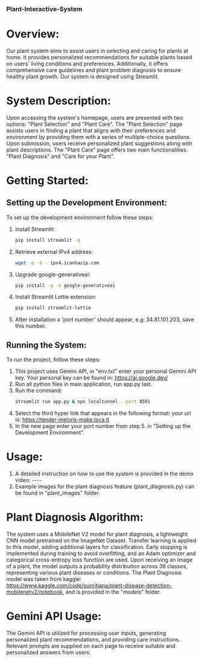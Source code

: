 ### Plant-Interactive-System
# Overview:
Our plant system aims to assist users in selecting and caring for plants at home. It provides personalized recommendations for suitable plants based on users' living conditions and preferences. Additionally, it offers comprehensive care guidelines and plant problem diagnosis to ensure healthy plant growth.
Our system is designed using Streamlit. 

# System Description:
Upon accessing the system's homepage, users are presented with two options: "Plant Selection" and "Plant Care". The "Plant Selection" page assists users in finding a plant that aligns with their preferences and environment by providing them with a series of multiple-choice questions. Upon submission, users receive personalized plant suggestions along with plant descriptions. The "Plant Care" page offers two main functionalities: "Plant Diagnosis" and "Care for your Plant".

# Getting Started:
## Setting up the Development Environment:
To set up the development environment follow these steps:
1. Install Streamlit:
    ```bash
    pip install streamlit -q
    ```
2. Retrieve external IPv4 address:
    ```bash
    wget -q -O - ipv4.icanhazip.com
    ```
3. Upgrade google-generativeai:
    ```bash
    pip install -q -U google-generativeai
    ```
4. Install Streamlit Lottie extension:
    ```bash
    pip install streamlit-lottie
    ```
5. After installation a 'port number' should appear, e.g: 34.81.101.203, save this number.
   
## Running the System: 
To run the project, follow these steps: 
1. This project uses Gemini API, in "env.txt" enter your personal Gemini API key.
   Your personal key can be found in: https://ai.google.dev/
1. Run all python files in main application, run app.py last.
2. Run the command:
   ```bash
   streamlit run app.py & npx localtunnel --port 8501
   ```
3. Select the third hyper link that appears in the following format: your url is: https://tender-melons-make.loca.lt
4. In the new page enter your port number from step 5. in "Setting up the Development Environment".

# Usage:
1. A detailed instruction on how to use the system is provided in the demo video: ----
2. Example images for the plant diagnosis feature (plant_diagnosis.py) can be found in "plant_images" folder.

# Plant Diagnosis Algorithm:
The system uses a MobileNet V2 model for plant diagnosis, a lightweight CNN model pretrained on the ImageNet Dataset. Transfer learning is applied to this model, adding additional layers for classification. Early stopping is implemented during training to avoid overfitting, and an Adam optimizer and categorical cross-entropy loss function are used. Upon receiving an image of a plant, the model outputs a probability distribution across 38 classes, representing various plant diseases or conditions. The Plant Diagnosis model was taken from kaggle: https://www.kaggle.com/code/sunritjana/plant-disease-detection-mobilenetv2/notebook, and is provided in the "models" folder.
 

# Gemini API Usage:
The Gemini API is utilized for processing user inputs, generating personalized plant recommendations, and providing care instructions. Relevant prompts are supplied on each page to receive suitable and personalized answers from users.


 
